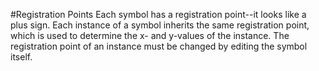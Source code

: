 #Registration Points
Each symbol has a registration point--it looks like a plus sign. Each instance of a symbol inherits the same registration point, which is used to determine the x- and y-values of the instance. The registration point of an instance must be changed by editing the symbol itself.